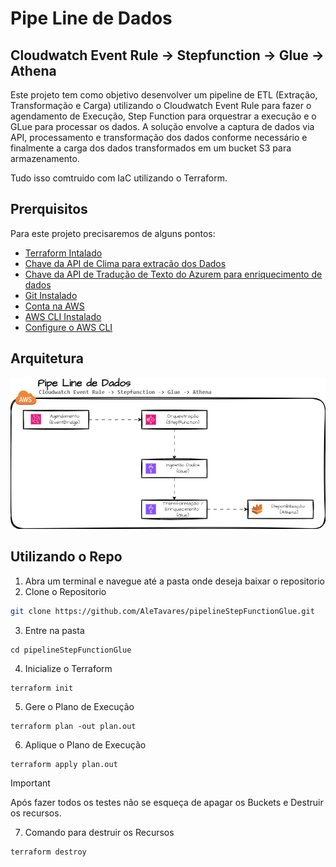 # Pipe Line de Dados
## Cloudwatch Event Rule -> Stepfunction -> Glue -> Athena

Este projeto tem como objetivo desenvolver um pipeline de ETL (Extração, Transformação 
e Carga) utilizando o Cloudwatch Event Rule para fazer o agendamento de Execução, Step Function para orquestrar a execução e o GLue para processar os dados. 
A solução envolve a captura de dados via API, processamento e transformação 
dos dados conforme necessário e finalmente a carga dos dados transformados em um bucket S3 para armazenamento.

Tudo isso comtruido com IaC utilizando o Terraform.

## Prerquisitos
Para este projeto precisaremos de alguns pontos:
- [Terraform Intalado](https://developer.hashicorp.com/terraform/tutorials/aws-get-started/install-cli)
- [Chave da API de Clima para extração dos Dados](https://openweathermap.org/price)
- [Chave da API de Tradução de Texto do Azurem para enriquecimento de dados](https://learn.microsoft.com/pt-br/azure/ai-services/translator/reference/rest-api-guide)
- [Git Instalado](https://git-scm.com/book/pt-br/v2/Come%C3%A7ando-Instalando-o-Git)
- [Conta na AWS](https://aws.amazon.com/pt/free/?gclid=Cj0KCQjwsuSzBhCLARIsAIcdLm7dSnsi5Nef0hTMamzgDrREUz-h5HZvJwK5OdJt5a8Yu5yEqDaB5xkaAtzSEALw_wcB&trk=9eeea834-765c-4895-95ec-d2fb1a1a573d&sc_channel=ps&ef_id=Cj0KCQjwsuSzBhCLARIsAIcdLm7dSnsi5Nef0hTMamzgDrREUz-h5HZvJwK5OdJt5a8Yu5yEqDaB5xkaAtzSEALw_wcB:G:s&s_kwcid=AL!4422!3!561843094998!p!!g!!amazon%20aws!15278604641!130587773020&all-free-tier.sort-by=item.additionalFields.SortRank&all-free-tier.sort-order=asc&awsf.Free%20Tier%20Types=*all&awsf.Free%20Tier%20Categories=*all)
- [AWS CLI Instalado](https://docs.aws.amazon.com/pt_br/cli/latest/userguide/getting-started-install.html)
- [Configure o AWS CLI](https://docs.aws.amazon.com/pt_br/cli/latest/userguide/cli-configure-envvars.html)
## Arquitetura
 <img src="Documentacao/Arquitetura.jpg" >


## Utilizando o Repo
1. Abra um terminal e navegue até a pasta onde deseja baixar o repositorio
2. Clone o Repositorio
```bash
git clone https://github.com/AleTavares/pipelineStepFunctionGlue.git
```
3. Entre na pasta 
```
cd pipelineStepFunctionGlue
```
4. Inicialize o Terraform
```hcl
terraform init 
```
5. Gere o Plano de Execução
```hcl
terraform plan -out plan.out
```
6. Aplique o Plano de Execução
```hcl
terraform apply plan.out
```

> [!IMPORTANT]  
>Após fazer todos os testes não se esqueça de apagar os Buckets e Destruir os recursos.
7. Comando para destruir os Recursos
```hcl
terraform destroy
```